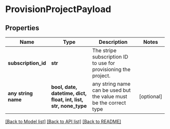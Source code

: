 # ProvisionProjectPayload


## Properties
Name | Type | Description | Notes
------------ | ------------- | ------------- | -------------
**subscription_id** | **str** | The stripe subscription ID to use for provisioning the project. | 
**any string name** | **bool, date, datetime, dict, float, int, list, str, none_type** | any string name can be used but the value must be the correct type | [optional]

[[Back to Model list]](../README.md#documentation-for-models) [[Back to API list]](../README.md#documentation-for-api-endpoints) [[Back to README]](../README.md)


